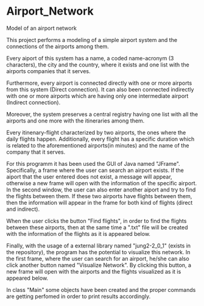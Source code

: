# Airport_Network
Model of an airport network

This project performs a modeling of a simple airport system and the connections of the airports
among them.

Every aiport of this system has a name, a coded name-acronym (3 characters),
the city and the country, where it exists and one list with the airports companies that it serves.

Furthermore, every airport is connected directly with one or more airports from this system (Direct connection).
It can also been connected indirectly with one or more airports which are having only one intermediate airport (Indirect connection).

Moreover, the system preserves a central registry having one list with all the airports and one more with the
itineraries among them.

Every itinenary-flight characterized by two airports, the ones where the daily flights happen.
Additionally, every flight has a specific duration which is related to the aforementioned airports(in minutes)
and the name of the company that it serves.

For this programm it has been used the GUI of Java named "JFrame". 
Specifically, a frame where the user can search an airport exists.
If the aiport that the user entered does not exist,
a message will appear, otherwise a new frame will
open with the information of the specific airport. In the second window, the user can also enter
another aiport and try to find the flights between them.
If these two airports have flights between them, then the information will appear in the frame for
both kind of flights (direct and indirect).


When the user clicks the button "Find flights", in order to find the flights between
these airports, then at the same time a ".txt" file will be created with the information of the flights as it is appeared below.

Finally, with the usage of a external library named "jung2-2_0_1" (exists in the repository), the program has 
the potential to visualize this network.
In the first frame, where the user can search for an airport, he/she can also click another button named "Visualize Network".
By clicking this button, a new frame will open with the airports and the flights visualized as it is appeared below.

In class "Main" some objects have been created and the proper commands are getting perfomed
in order to print results accordingly. 
